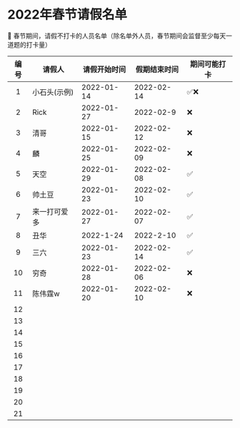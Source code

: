 # 2022年春节请假名单
🦖 春节期间，请假不打卡的人员名单（除名单外人员，春节期间会监督至少每天一道题的打卡量）

| 编号 | 请假人       | 请假开始时间 | 假期结束时间 | 期间可能打卡 |
| :--: | ------------ | ------------ | ------------ | ------------ |
|  1   | 小石头(示例) | 2022-01-14   | 2022-02-14   | ✅❌         |
|  2   | Rick         | 2022-01-27   | 2022-02-9    | ❌           |
|  3   | 清哥         | 2022-01-15   | 2022-02-12   | ❌           |
|  4   | 麟           | 2022-01-25   | 2022-02-09   | ❌           |
|  5   | 天空         | 2022-01-29   | 2022-02-08   | ✅           |
|  6   | 帅土豆       | 2022-01-23   | 2022-02-10   | ✅           |
|  7   | 来一打可爱多 | 2022-01-27   | 2022-02-07   | ✅           |
|  8   | 丑华         | 2022-1-24    | 2022-2-10    | ✅           |
|  9   | 三六         | 2022-01-23   | 2022-02-14   | ✅           |
|  10  | 穷奇         | 2022-01-28   | 2022-02-06   | ❌           |
|  11  | 陈伟霆w      | 2022-01-20   | 2022-02-10   | ❌
|  12  |              |              |
|  13  |              |              |
|  14  |              |              |
|  15  |              |              |
|  16  |              |              |
|  17  |              |              |
|  18  |              |              |
|  19  |              |              |
|  20  |              |              |
|  21  |              |              |
  
